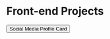 <!DOCTYPE html>
<html lang="en">
<head>
    <meta charset="UTF-8">
    <meta name="viewport" content="width=device-width, initial-scale=1.0">
</head>
<body>
    <h1>Front-end Projects</h1>
    <a href="./Social Media Profile/ProfileCard.html">
        <button>Social Media Profile Card</button>
    </a>
</body>
</html>
